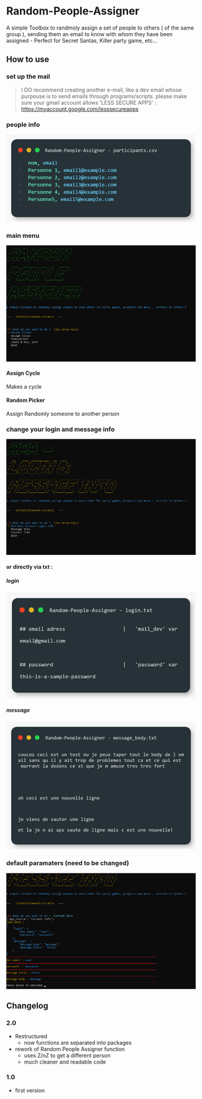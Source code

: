 # Random-People-Assigner

 A simple Toolbox to randmoly assign a set of people to others ( of the same group ), sending them an email to know with whom they have been assigned - Perfect for Secret Santas, Killer party game, etc...

## How to use

### set up the mail

> I DO recommend creating another e-mail, like a dev email whose purpouse is to send emails through programs/scripts.
> please make sure your gmail account allows 'LESS SECURE APPS' : https://myaccount.google.com/lesssecureapps


### people info

![](img/participants.png)

### main menu
![](img/01.png)

#### Assign Cycle

Makes a cycle

#### Random Picker

Assign Randomly someone to another person


### change your login and message info

![](img/03.png)

#### or directly via txt :

##### login
![](img/login.png)

##### message
![](img/body.png)

### default paramaters (need to be changed)

![](img/02.png)



## Changelog

### 2.0

- Restructured
  - now functions are separated into packages 
- rework of Random People Assigner function
  - uses Z/nZ to get a different person
  - much cleaner and readable code
### 1.0

- first version
